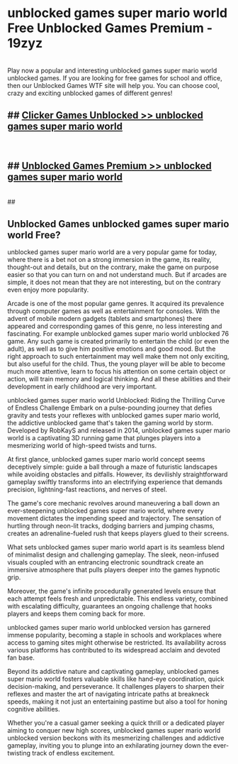 # unblocked games super mario world  Free Unblocked Games Premium - 19zyz <br>
<br>
Play now a popular and interesting unblocked games super mario world unblocked games. If you are looking for free games for school and office, then our Unblocked Games WTF site will help you. You can choose cool, crazy and exciting unblocked games of different genres!


## ##  [Clicker Games Unblocked >> unblocked games super mario world](http://freeplayer.one?title=unblocked_games_super_mario_world&ref=UGames)
  <br>

##  ## [Unblocked Games Premium >> unblocked games super mario world](http://freeplayer.one?title=unblocked_games_super_mario_world&ref=UGames)
  <br>
  ##



## Unblocked Games unblocked games super mario world Free?

unblocked games super mario world are a very popular game for today, where there is a bet not on a strong immersion in the game, its reality, thought-out and details, but on the contrary, make the game on purpose easier so that you can turn on and not understand much. But if arcades are simple, it does not mean that they are not interesting, but on the contrary even enjoy more popularity.

Arcade is one of the most popular game genres. It acquired its prevalence through computer games as well as entertainment for consoles. With the advent of mobile modern gadgets (tablets and smartphones) there appeared and corresponding games of this genre, no less interesting and fascinating. For example unblocked games super mario world unblocked 76 game. Any such game is created primarily to entertain the child (or even the adult), as well as to give him positive emotions and good mood. But the right approach to such entertainment may well make them not only exciting, but also useful for the child. Thus, the young player will be able to become much more attentive, learn to focus his attention on some certain object or action, will train memory and logical thinking. And all these abilities and their development in early childhood are very important.

unblocked games super mario world Unblocked: Riding the Thrilling Curve of Endless Challenge
Embark on a pulse-pounding journey that defies gravity and tests your reflexes with unblocked games super mario world, the addictive unblocked game that's taken the gaming world by storm. Developed by RobKayS and released in 2014, unblocked games super mario world is a captivating 3D running game that plunges players into a mesmerizing world of high-speed twists and turns.

At first glance, unblocked games super mario world concept seems deceptively simple: guide a ball through a maze of futuristic landscapes while avoiding obstacles and pitfalls. However, its devilishly straightforward gameplay swiftly transforms into an electrifying experience that demands precision, lightning-fast reactions, and nerves of steel.

The game's core mechanic revolves around maneuvering a ball down an ever-steepening unblocked games super mario world, where every movement dictates the impending speed and trajectory. The sensation of hurtling through neon-lit tracks, dodging barriers and jumping chasms, creates an adrenaline-fueled rush that keeps players glued to their screens.

What sets unblocked games super mario world apart is its seamless blend of minimalist design and challenging gameplay. The sleek, neon-infused visuals coupled with an entrancing electronic soundtrack create an immersive atmosphere that pulls players deeper into the games hypnotic grip.

Moreover, the game's infinite procedurally generated levels ensure that each attempt feels fresh and unpredictable. This endless variety, combined with escalating difficulty, guarantees an ongoing challenge that hooks players and keeps them coming back for more.

unblocked games super mario world unblocked version has garnered immense popularity, becoming a staple in schools and workplaces where access to gaming sites might otherwise be restricted. Its availability across various platforms has contributed to its widespread acclaim and devoted fan base.

Beyond its addictive nature and captivating gameplay, unblocked games super mario world fosters valuable skills like hand-eye coordination, quick decision-making, and perseverance. It challenges players to sharpen their reflexes and master the art of navigating intricate paths at breakneck speeds, making it not just an entertaining pastime but also a tool for honing cognitive abilities.

Whether you're a casual gamer seeking a quick thrill or a dedicated player aiming to conquer new high scores, unblocked games super mario world unblocked version beckons with its mesmerizing challenges and addictive gameplay, inviting you to plunge into an exhilarating journey down the ever-twisting track of endless excitement.